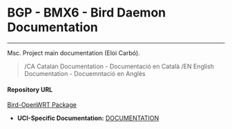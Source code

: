 # BGP - BMX6 - Bird Daemon Documentation
---

Msc. Project main documentation (Eloi Carbó).

> /CA   Catalan Documentation - Documentació en Català
> /EN   English Documentation - Docuemntació en Anglès


#### Repository URL
[Bird-OpenWRT Package](https://github.com/eloicaso/bird-openwrt)

* **UCI-Specific Documentation:**
[DOCUMENTATION](https://github.com/eloicaso/bird-openwrt/blob/master/DOCUMENTATION.md)